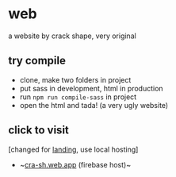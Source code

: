 # web
a website by crack shape, very original
## try compile
- clone, make two folders in project
- put sass in development, html in production
- run `npm run compile-sass` in project
- open the html and tada! (a very ugly website)
## click to visit
[changed for [landing](https://github.com/crack-shape/landing), use local hosting]
- ~[cra-sh.web.app](https://cra-sh.web.app) (firebase host)~
